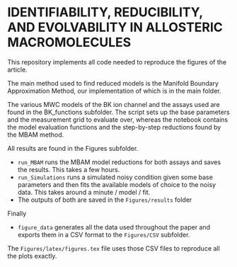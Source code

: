 # IDENTIFIABILITY, REDUCIBILITY, AND EVOLVABILITY IN ALLOSTERIC MACROMOLECULES

This repository implements all code needed to reproduce the figures of the article.

The main method used to find reduced models is the Manifold Boundary Approximation Method, our implementation of which is in the main folder.

The various MWC models of the BK ion channel and the assays used are found in the BK_functions subfolder.
The script sets up the base parameters and the measurement grid to evaluate over, whereas the notebook contains the model evaluation functions and the step-by-step reductions found by the MBAM method.

All results are found in the Figures subfolder.
* ```run_MBAM``` runs the MBAM model reductions for both assays and saves the results. This takes a few hours.
* ```run_Simulations``` runs a simulated noisy condition given some base parameters and then fits the available models of choice to the noisy data. This takes around a minute / model / fit.
* The outputs of both are saved in the ```Figures/results``` folder

Finally
* ```figure_data``` generates all the data used throughout the paper and exports them in a CSV format to the ```Figures/CSV``` subfolder.

The ```Figures/latex/figures.tex``` file uses those CSV files to reproduce all the plots exactly.
